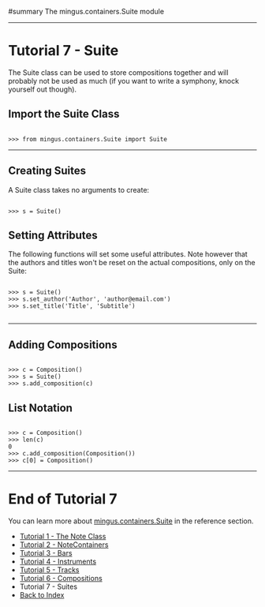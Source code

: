﻿#summary The mingus.containers.Suite module


---


# Tutorial 7 - Suite #

The Suite class can be used to store compositions together and will probably not be used as much (if you want to write a symphony, knock yourself out though).

## Import the Suite Class ##

```

>>> from mingus.containers.Suite import Suite

```


---


## Creating Suites ##

A Suite class takes no arguments to create:

```

>>> s = Suite()

```

## Setting Attributes ##

The following functions will set some useful attributes. Note however that the authors and titles won't be reset on the actual compositions, only on the Suite:

```

>>> s = Suite()
>>> s.set_author('Author', 'author@email.com')
>>> s.set_title('Title', 'Subtitle')


```



---


## Adding Compositions ##

```

>>> c = Composition()
>>> s = Suite()
>>> s.add_composition(c)

```


## List Notation ##

```

>>> c = Composition()
>>> len(c)
0
>>> c.add_composition(Composition())
>>> c[0] = Composition()
```



---


# End of Tutorial 7 #

You can learn more about [mingus.containers.Suite](refMingusContainersSuite.md) in the reference section.

  * [Tutorial 1 - The Note Class](tutorialNoteModule.md)
  * [Tutorial 2 - NoteContainers](tutorialNoteContainerModule.md)
  * [Tutorial 3 - Bars](tutorialBarModule.md)
  * [Tutorial 4 - Instruments](tutorialInstrumentModule.md)
  * [Tutorial 5 - Tracks](tutorialTrackModule.md)
  * [Tutorial 6 - Compositions](tutorialCompositionModule.md)
  * Tutorial 7 - Suites
  * [Back to Index](mingusIndex.md)